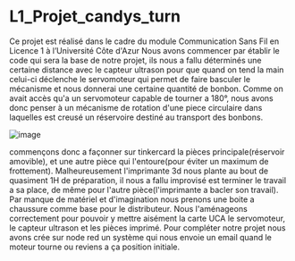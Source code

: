 # L1_Projet_candys_turn
Ce projet est réalisé dans le cadre du module Communication Sans Fil en Licence 1 à l’Université Côte d'Azur
Nous avons commencer par établir le code qui sera la base de notre projet, ils nous a fallu déterminés une certaine distance avec le capteur ultrason pour que quand on tend la main celui-ci déclenche le servomoteur qui permet de faire basculer le mécanisme et nous donnerai une certaine quantité de bonbon.
Comme on avait accès qu'a un servomoteur capable de tourner a 180°, nous avons donc penser à un mécanisme de rotation d'une piece circulaire dans laquelles est creusé un réservoire destiné au transport des bonbons.

![image](https://user-images.githubusercontent.com/83219755/118818155-4bc8b180-b8b4-11eb-9508-61d0cb4b5c7d.png)

commençons donc a façonner sur tinkercard la pièces principale(réservoir amovible), et une autre pièce qui l'entoure(pour éviter un maximum de frottement). Malheureusement l'imprimante 3d nous plante au bout de quasiment 1H de préparation, il nous a fallu improvisé est terminer le travail a sa place, de même pour l'autre pièce(l'imprimante a bacler son travail).
Par manque de matériel et d'imagination nous prenons une boite a chaussure comme base pour le distributeur. Nous l'aménageons correctement pour pouvoir y mettre aisément la carte UCA le servomoteur, le capteur ultrason et les pièces imprimé. Pour compléter notre projet nous avons crée sur node red un système qui nous envoie un email quand le moteur tourne ou reviens a ça position initiale.
